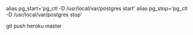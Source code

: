 alias pg_start='pg_ctl -D /usr/local/var/postgres start'
alias pg_stop='pg_ctl -D /usr/local/var/postgres stop'

git push heroku master 
